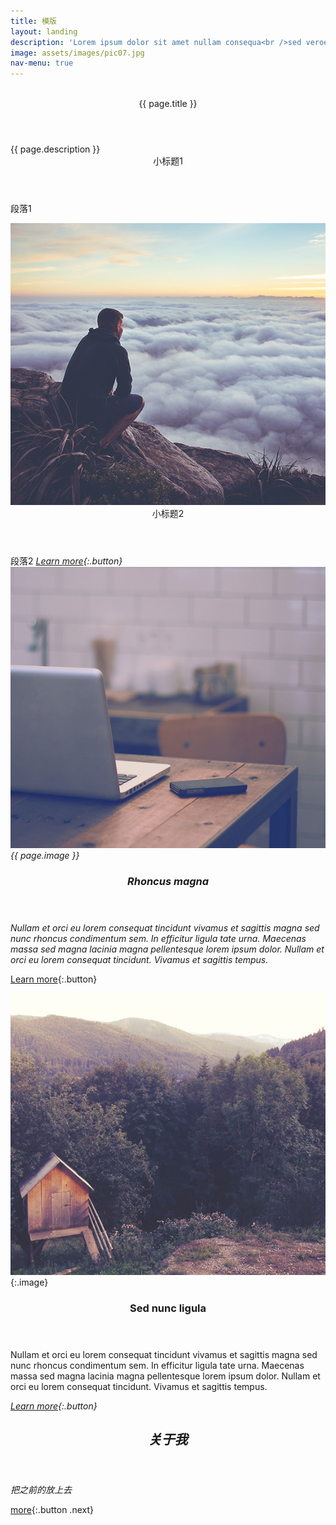 ```yaml
---
title: 模版
layout: landing
description: 'Lorem ipsum dolor sit amet nullam consequa<br />sed veroeros. tempus adipiscing nulla.'
image: assets/images/pic07.jpg
nav-menu: true
---
```

<!-- banner -->
<section id="banner" class="style2">
  <div class="inner">
<!-- 图片背景 -->
    <span class="image">
    <img src="{{ site.baseurl }}/{{ page.image }}" alt="">
    </span>
<!-- 题目 -->
    <header class="major">
    {{ page.title }}
    </header>
<!-- 描述 -->
    <div class="content">
    {{ page.description }}
    </div>
  </div>
</section>

<!-- 正文 -->
<div id="main">
<!-- section1 --> 
  <section id="one"> 
    <div class="inner">
    <header class="major">
    小标题1
    </header>
    段落1
    </div><p></p>
  </section><p></p>
<!-- section2 -->     
  <section id="two" class="spotlights">
    <section>
      <a href="generic.html">
        <img src="assets/images/pic08.jpg" alt="" data-position="center center">
      </a>
      <div class="content">
        <div class="inner">
          <header class="major">
          小标题2
          </header>
          段落2
          <em><a href="generic.html">Learn more</a>{:.button}</em>
        </div>
        <em></em>
      </div>
    </section>
    <em></em>
    <section>
    <em><a href="generic.html"><img src="assets/images/pic09.jpg" alt="" data-position="top center"></a>{{ page.image }}</em>
    <div class="content">
    <em></em>
    <div class="inner"><em><header class="major">

### Rhoncus magna

</header>

Nullam et orci eu lorem consequat tincidunt vivamus et sagittis magna sed nunc rhoncus condimentum sem. In efficitur ligula tate urna. Maecenas massa sed magna lacinia magna pellentesque lorem ipsum dolor. Nullam et orci eu lorem consequat tincidunt. Vivamus et sagittis tempus.

</em>   <a href="generic.html">Learn more</a>{:.button}

</div>
</div>
</section>
  <section><a href="generic.html">
  <img src="assets/images/pic10.jpg" alt="" data-position="25% 25%">
</a>{:.image}

<div class="content">
  <div class="inner"><header class="major">

### Sed nunc ligula

</header>

Nullam et orci eu lorem consequat tincidunt vivamus et sagittis magna sed nunc rhoncus condimentum sem. In efficitur ligula tate urna. Maecenas massa sed magna lacinia magna pellentesque lorem ipsum dolor. Nullam et orci eu lorem consequat tincidunt. Vivamus et sagittis tempus.

<em><a href="generic.html">Learn more</a>{:.button}

</em></div>
  <em></em>
</div></section>
  <em><p></p></em>
</section>
  <em>
  <p></p>
</em>


<!-- section3 --> 
  <section id="three">
  <em></em>
  <div class="inner"><em><header class="major">

## 关于我

</header>

把之前的放上去

</em>   <a href="generic.html">more</a>{:.button .next}

</div>
</section>
  <p>
</p>
</div>
